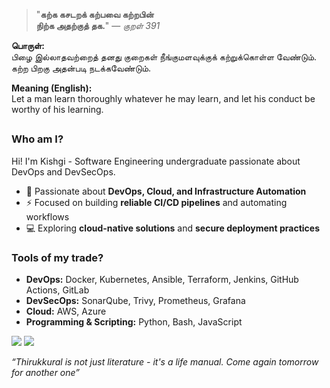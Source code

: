 <div align="left">

> "**கற்க கசடறக் கற்பவை கற்றபின்**  
> **நிற்க அதற்குத் தக.**" — *குறள் 391*

</div>

**பொருள்:**  
பிழை இல்லாதவற்றைத் தனது குறைகள் நீங்குமளவுக்குக் கற்றுக்கொள்ள வேண்டும். கற்ற பிறகு அதன்படி நடக்கவேண்டும்.

**Meaning (English):**  
Let a man learn thoroughly whatever he may learn, and let his conduct be worthy of his learning.


## 
### Who am I?
Hi! I'm Kishgi - Software Engineering undergraduate passionate about DevOps and DevSecOps.  
- 🔧 Passionate about **DevOps, Cloud, and Infrastructure Automation**  
- ⚡ Focused on building **reliable CI/CD pipelines** and automating workflows   
- 💻 Exploring **cloud-native solutions** and **secure deployment practices** 

### Tools of my trade?
- **DevOps:** Docker, Kubernetes, Ansible, Terraform, Jenkins, GitHub Actions, GitLab 
- **DevSecOps:** SonarQube, Trivy, Prometheus, Grafana 
- **Cloud:** AWS, Azure
- **Programming & Scripting:** Python, Bash, JavaScript  


[![](https://img.shields.io/badge/linkedin-0a66c2)](http://linkedin.com/in/kishgi) [![](https://img.shields.io/badge/portfolio-8A2BE2)](http://kishgi.vercel.app)

</pre>

*“Thirukkural is not just literature - it's a life manual. Come again tomorrow for another one”*
